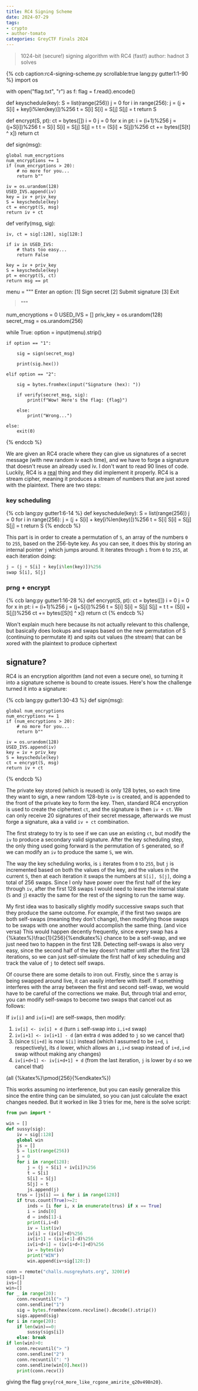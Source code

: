 ```yaml
---
title: RC4 Signing Scheme
date: 2024-07-29
tags: 
- crypto
- author-tomato
categories: GreyCTF Finals 2024
---
```


> 1024-bit (secure!) signing algorithm with RC4 (fast!)
> author: hadnot
> 3 solves

{% ccb 
caption:rc4-signing-scheme.py
scrollable:true
lang:py
gutter1:1-90
%}
import os

with open("flag.txt", "r") as f:
    flag = f.read().encode()

def keyschedule(key):
    S = list(range(256))
    j = 0
    for i in range(256):
         j = (j + S[i] + key[i%len(key)])%256
         t = S[i]
         S[i] = S[j]
         S[j] = t
    return S

def encrypt(S, pt):
    ct = bytes([])
    i = 0
    j = 0
    for x in pt:
        i = (i+1)%256
        j = (j+S[i])%256
        t = S[i]
        S[i] = S[j]
        S[j] = t
        t = (S[i] + S[j])%256
        ct += bytes([S[t] ^ x])
    return ct

def sign(msg):

    global num_encryptions
    num_encryptions += 1
    if (num_encryptions > 20):
        # no more for you...
        return b""
    
    iv = os.urandom(128)
    USED_IVS.append(iv)
    key = iv + priv_key
    S = keyschedule(key)
    ct = encrypt(S, msg)
    return iv + ct

def verify(msg, sig):

    iv, ct = sig[:128], sig[128:]
    
    if iv in USED_IVS:
        # thats too easy...
        return False

    key = iv + priv_key
    S = keyschedule(key)
    pt = encrypt(S, ct)
    return msg == pt

menu = """
Enter an option:
[1] Sign secret
[2] Submit signature
[3] Exit
> """

num_encryptions = 0
USED_IVS = []
priv_key = os.urandom(128)
secret_msg = os.urandom(256)

while True:
    option = input(menu).strip()

    if option == "1":

        sig = sign(secret_msg)
        
        print(sig.hex())
                    
    elif option == "2":

        sig = bytes.fromhex(input("Signature (hex): "))
        
        if verify(secret_msg, sig):
            print(f"Wow! Here's the flag: {flag}")
            
        else:
            print("Wrong...")
            
    else:
        exit(0)
{% endccb %}

We are given an RC4 oracle where they can give us signatures of a secret message (with new random iv each time), and we have to forge a signature that doesn't reuse an already used iv. I don't want to read 90 lines of code. Luckily, RC4 is a [real](https://en.wikipedia.org/wiki/RC4) thing and they did implement it properly. RC4 is a stream cipher, meaning it produces a stream of numbers that are just xored with the plaintext. There are two steps:

### key scheduling

{% ccb 
lang:py
gutter1:6-14
%}
def keyschedule(key):
    S = list(range(256))
    j = 0
    for i in range(256):
         j = (j + S[i] + key[i%len(key)])%256
         t = S[i]
         S[i] = S[j]
         S[j] = t
    return S
{% endccb %}

This part is in order to create a permutation of `S`, an array of the numbers `0` to `255`, based on the 256-byte key. As you can see, it does this by storing an internal pointer `j` which jumps around. It iterates through `i` from `0` to `255`, at each iteration doing:

```py
j = (j + S[i] + key[i%len(key)])%256
swap S[i], S[j]
```

### prng + encrypt

{% ccb 
lang:py
gutter1:16-28
%}
def encrypt(S, pt):
    ct = bytes([])
    i = 0
    j = 0
    for x in pt:
        i = (i+1)%256
        j = (j+S[i])%256
        t = S[i]
        S[i] = S[j]
        S[j] = t
        t = (S[i] + S[j])%256
        ct += bytes([S[t] ^ x])
    return ct
{% endccb %}

Won't explain much here because its not actually relevant to this challenge, but basically does lookups and swaps based on the new permutation of S (continuing to permutate it) and spits out values (the stream) that can be xored with the plaintext to produce ciphertext

## signature?

RC4 is an encryption algorithm (and not even a secure one), so turning it into a signature scheme is bound to create issues. Here's how the challenge turned it into a signature:

{% ccb 
lang:py
gutter1:30-43
%}
def sign(msg):

    global num_encryptions
    num_encryptions += 1
    if (num_encryptions > 20):
        # no more for you...
        return b""
    
    iv = os.urandom(128)
    USED_IVS.append(iv)
    key = iv + priv_key
    S = keyschedule(key)
    ct = encrypt(S, msg)
    return iv + ct
{% endccb %}

The private key stored (which is reused) is only 128 bytes, so each time they want to sign, a new random 128-byte `iv` is created, and is appended to the front of the private key to form the key. Then, standard RC4 encryption is used to create the ciphertext `ct`, and the signature is then `iv + ct`. We can only receive 20 signatures of their secret message, afterwards we must forge a signature, aka a valid `iv + ct` combination.

The first strategy to try is to see if we can use an existing `ct`, but modify the `iv` to produce a secondary valid signature. After the key scheduling step, the only thing used going forward is the permutation of `S` generated, so if we can modify an `iv` to produce the same `S`, we win.

The way the key scheduling works, is `i` iterates from `0` to `255`, but `j` is incremented based on both the values of the key, and the values in the current `S`, then at each iteration it swaps the numbers at `S[i], S[j]`, doing a total of 256 swaps. Since I only have power over the first half of the key through `iv`, after the first 128 swaps I would need to leave the internal state (`S` and `j`) exactly the same for the rest of the signing to run the same way.

My first idea was to basically slightly modify successive swaps such that they produce the same outcome. For example, if the first two swaps are both self-swaps (meaning they don't change), then modifying those swaps to be swaps with one another would accomplish the same thing. (and vice versa) This would happen decently frequently, since every swap has a {%katex%}\frac{1}{256}{%endkatex%} chance to be a self-swap, and we just need two to happen in the first 128. Detecting self-swaps is also very easy, since the second half of the key doesn't matter until after the first 128 iterations, so we can just self-simulate the first half of key scheduling and track the value of `j` to detect self swaps.

Of course there are some details to iron out. Firstly, since the `S` array is being swapped around live, it can easily interfere with itself. If something interferes with the array between the first and second self-swap, we would have to be careful of the corrections we make. But, through trial and error, you can modify self-swaps to become two swaps that cancel out as follows:

If `iv[i]` and `iv[i+d]` are self-swaps, then modify:

1. `iv[i] <- iv[i] + d` (turn `i` self-swap into `i,i+d` swap)
2. `iv[i+1] <- iv[i+1] - d` (an extra `d` was added to `j` so we cancel that)
3. (since `S[i+d]` is now `S[i]` instead (which I assumed to be `i+d`, `i` respectively), its `d` lower, which allows an `i,i+d` swap instead of `i+d,i+d` swap without making any changes)
4. `iv[i+d+1] <- iv[i+d+1] + d` (from the last iteration, `j` is lower by `d` so we cancel that)

(all {%katex%}\pmod{256}{%endkatex%})

This works assuming no interference, but you can easily generalize this since the entire thing can be simulated, so you can just calculate the exact changes needed. But it worked in like 3 tries for me, here is the solve script:

```py
from pwn import *

win = []
def sussy(sig):
    iv = sig[:128]
    global win
    js = []
    S = list(range(256))
    j = 0
    for i in range(128):
        j = (j + S[i] + iv[i])%256
        t = S[i]
        S[i] = S[j]
        S[j] = t
        js.append(j)
    trus = [js[i] == i for i in range(128)]
    if trus.count(True)>=2:
        inds = [i for i, x in enumerate(trus) if x == True]
        i = inds[0]
        d = inds[1]-i
        print(i,i+d)
        iv = list(iv)
        iv[i] = (iv[i]+d)%256
        iv[i+1] = (iv[i+1]-d)%256
        iv[i+d+1] = (iv[i+d+1]+d)%256
        iv = bytes(iv)
        print("WIN")
        win.append(iv+sig[128:])

conn = remote("challs.nusgreyhats.org", 32001r)
sigs=[]
ivs=[]
win=[]
for _ in range(20):
    conn.recvuntil("> ")
    conn.sendline("1")
    sig = bytes.fromhex(conn.recvline().decode().strip())
    sigs.append(sig)
for i in range(20):
    if len(win)==0:
        sussy(sigs[i])
    else: break
if len(win)>0:
    conn.recvuntil("> ")
    conn.sendline("2")
    conn.recvuntil(": ")
    conn.sendline(win[0].hex())
    print(conn.recv())
```

giving the flag `grey{rc4_more_like_rcgone_amirite_q20v498n20}`.